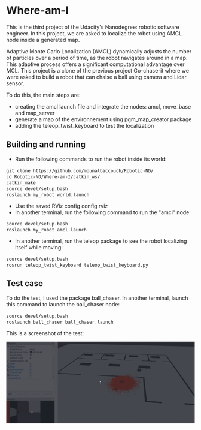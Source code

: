 # Where-am-I

This is the third project of the Udacity's Nanodegree: robotic software engineer.
In this project, we are asked to localize the robot using AMCL node inside a generated map.

Adaptive Monte Carlo Localization (AMCL) dynamically adjusts the number of particles over a period of time, as the robot navigates around in a map. This adaptive process offers a significant computational advantage over MCL.
This project is a clone of the previous project Go-chase-it where we were asked to build a robot that can chaise a ball using camera and Lidar sensor.

To do this, the main steps are:

- creating the amcl launch file and integrate the nodes: amcl, move_base and map_server
- generate a map of the environnement using pgm_map_creator package
- adding the teleop_twist_keyboard to test the localization

## Building and running ##
- Run the following commands to run the robot inside its world:
```
git clone https://github.com/mounalbaccouch/Robotic-ND/
cd Robotic-ND/Where-am-I/catkin_ws/
catkin_make
source devel/setup.bash
roslaunch my_robot world.launch
```
- Use the saved RViz config config.rviz
- In another terminal, run the following command to run the "amcl" node:
```
source devel/setup.bash
roslaunch my_robot amcl.launch
```
- In another terminal, run the teleop package to see the robot localizing itself while moving:
```
source devel/setup.bash
rosrun teleop_twist_keyboard teleop_twist_keyboard.py
```
## Test case ##
To do the test, I used the package ball_chaser. In another terminal, launch this command to launch the ball_chaser node:
```
source devel/setup.bash
roslaunch ball_chaser ball_chaser.launch
```
This is a screenshot of the test:

<p align="center">
<img src="animations/amcl.gif" width="800"/>
</p>
